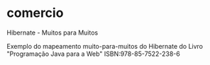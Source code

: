 comercio
========

Hibernate - Muitos para Muitos

Exemplo do mapeamento muito-para-muitos do Hibernate do Livro "Programação Java para a Web"
ISBN:978-85-7522-238-6
